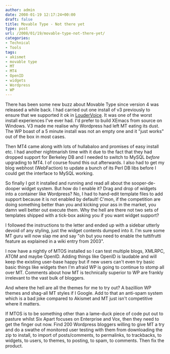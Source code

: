 ```yaml
---
author: admin
date: 2008-01-19 12:17:24+00:00
draft: false
title: Movable Type - Not there yet
type: post
url: /2008/01/19/movable-type-not-there-yet/
categories:
- Technical
- Tools
tags:
- akismet
- movable type
- MT
- MT4
- OpenID
- widgets
- Wordpress
- WP
---
```


There has been some new buzz about Movable Type since version 4 was released a while back. I had carried out one install of v3 previously to ensure that we supported it ok in [LouderVoice](http://www.loudervoice.com/). It was one of the worst install experiences I've ever had. I'd prefer to build XEmacs from source on Windows. V3 made me realise why Wordpress had left MT eating its dust. The WP boast of a 5 minute install was not an empty one and it "just works" out of the box in most cases.

Then MT4 came along with lots of hullabaloo and promises of easy install etc. I had another nightmarish time with it due to the fact that they had dropped support for Berkeley DB and I needed to switch to MySQL _before_ upgrading to MT4. I of course found this out afterwards. I also had to get my blog webhost (WebFaction) to update a bunch of its Perl DB libs before I could get the interface to MySQL working.

So finally I got it installed and running and read all about the sooper-de-dooper widget system. But how do I enable it? Drag and drop of widgets into a container like Wordpress? No, I had to hand-edit template files to add support because it is not enabled by default! C'mon, if the competition are doing something better than you and kicking your ass in the market, you damn well better out execute them. Why the hell are there not two sets of templates shipped with a tick-box asking you if you want widget support?

I followed the instructions to the letter and ended up with a sidebar utterly devoid of any styling, just the widget contents dumped into it. I'm sure some MT guru will now slap me and say "oh but you need to enable the tuttifrutti feature as explained in a wiki entry from 2003".

I now have a nightly of MTOS installed so I can test multiple blogs, XMLRPC, ATOM and maybe OpenID. Adding things like OpenID is laudable and will keep the existing user-base happy but if new users can't even try basic basic things like widgets then I'm afraid WP is going to continue to stomp all over MT. Comments about how MT is technically superior to WP are frankly irrelevant to the vast bulk of bloggers.

And where the hell are all the themes for me to try out? A bazillion WP themes and shag-all MT styles if I Google. Add to that an anti-spam system which is a bad joke compared to Akismet and MT just isn't competitive where it matters.

If MTOS is to be something other than a lame-duck piece of code put out to pasture whilst Six Apart focuses on Enterprise and Vox, then they need to get the finger out now. Find 200 Wordpress bloggers willing to give MT a try and do a swathe of monitored user testing with them from downloading the zip to install, to import of posts/comments, to permalinks, to trackbacks, to widgets, to users, to themes, to posting, to spam, to comments. Then fix the product.
